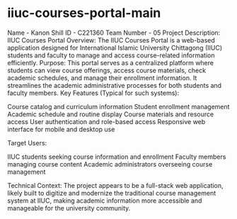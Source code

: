 # iiuc-courses-portal-main
Name - Kanon Shill
ID - C221360
Team Number - 05
Project Description: IIUC Courses Portal
Overview:
The IIUC Courses Portal is a web-based application designed for International Islamic University Chittagong (IIUC) students and faculty to manage and access course-related information efficiently.
Purpose:
This portal serves as a centralized platform where students can view course offerings, access course materials, check academic schedules, and manage their enrollment information. It streamlines the academic administrative processes for both students and faculty members.
Key Features (Typical for such systems):

Course catalog and curriculum information
Student enrollment management
Academic schedule and routine display
Course materials and resource access
User authentication and role-based access
Responsive web interface for mobile and desktop use

Target Users:

IIUC students seeking course information and enrollment
Faculty members managing course content
Academic administrators overseeing course management

Technical Context:
The project appears to be a full-stack web application, likely built to digitize and modernize the traditional course management system at IIUC, making academic information more accessible and manageable for the university community.
